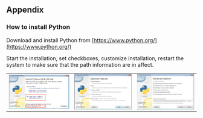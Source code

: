 ## Appendix

### How to install Python

Download and install Python from [https://www.python.org/](https://www.python.org/)

Start the installation, set checkboxes, customize installation, restart the system to make sure that the path information are in affect.

<table>
    <tr>
        <td>
            <img src='./images/python_install1.png'>
        </td>
        <td>
            <img src='./images/python_install2.png'>
        </td>
        <td>
            <img src='./images/python_install3.png'>
        </td>
    </tr>
</table>